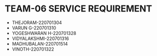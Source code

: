 # TEAM-06    SERVICE REQUIREMENT

- THEJORAM-220701304
- VARUN G-220701310
- YOGESHWARAN H-220701328
- VIDYALAKSHMI-220701316
- MADHUBALAN-220701514
- VINOTH-220701322
